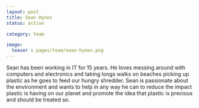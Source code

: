```yaml
---
layout: post
title: Sean Hynes
status: active

category: team

image:
  teaser : pages/team/sean-hynes.png
---
```


Sean has been working in IT for 15 years. He loves messing around with computers and electronics and taking longs walks on beaches picking up plastic as he goes to feed our hungry shredder. Sean is passionate about the environment and wants to help in any way he can to reduce the impact plastic is having on our planet and promote the idea that plastic is precious and should be treated so. 

